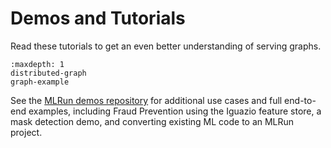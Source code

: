 # Demos and Tutorials

Read these tutorials to get an even better understanding of serving graphs.

```{toctree}
:maxdepth: 1
distributed-graph
graph-example
```

See the [MLRun demos repository](https://github.com/mlrun/demos) for additional use cases and full end-to-end examples, including Fraud Prevention using the Iguazio feature store, a mask detection demo, and converting existing ML code to an MLRun project.
